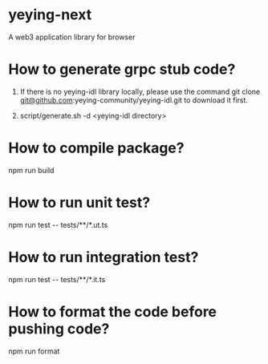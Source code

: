 # yeying-next
A web3 application library for browser

# How to generate grpc stub code?
1. If there is no yeying-idl library locally, please use the command git clone git@github.com:yeying-community/yeying-idl.git to download it first.

2. script/generate.sh -d \<yeying-idl directory\>

# How to compile package?
npm run build

# How to run unit test?
npm run test -- tests/**/*.ut.ts

# How to run integration test?
npm run test -- tests/**/*.it.ts

# How to format the code before pushing code?
npm run format

